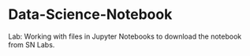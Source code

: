 # Data-Science-Notebook
 Lab: Working with files in Jupyter Notebooks to download the notebook from SN Labs.
